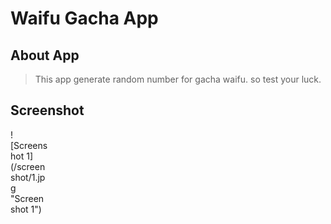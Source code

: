 # Waifu Gacha App
## About App
> This app generate random number for gacha waifu. so test your luck.

## Screenshot
<div style="width:60px ; height:120px">
![Screenshot 1](/screenshot/1.jpg "Screenshot 1")
</div>
